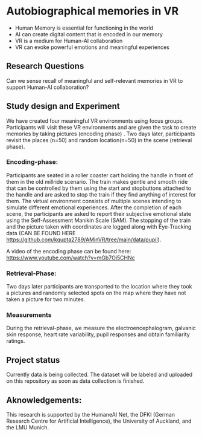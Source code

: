 # Autobiographical memories in VR

-   Human Memory is essential for functioning in the world
-   AI can create digital content that is encoded in our memory
-   VR is a medium for Human-AI collaboration
-   VR can evoke powerful emotions and meaningful experiences

## Research Questions

Can we sense recall of meaningful and self-relevant memories in VR to support Human-AI collaboration?

## Study design and Experiment

We have created four meaningful VR environments using focus groups. Participants will visit these VR environments and are given the task to create memories by taking pictures (encoding phase) . Two days later, participants revisit the places (n=50) and random location(n=50) in the scene (retrieval phase).

### Encoding-phase:

Participants are seated in a roller coaster cart holding the handle in front of them in the old millride scenario. The train makes gentle and smooth ride that can be controlled by them using the start and stopbuttons attached to the handle and are asked to stop the train if they find anything of interest for them. The virtual environment consists of multiple scenes intending to simulate different emotional experiences. After the completion of each scene, the participants are asked to report their subjective emotional state using the Self-Assessment Manikin Scale (SAM). The stopping of the train and the picture taken with coordinates are logged along with Eye-Tracking data (CAN BE FOUND HERE https://github.com/kgupta2789/AMinVR/tree/main/data/pupil).

A video of the encoding phase can be found here: https://www.youtube.com/watch?v=mGb7Oi5CHNc

### Retrieval-Phase:

Two days later participants are transported to the location where they took a pictures and randomly selected spots on the map where they have not taken a picture for two minutes.

### Measurements

During the retrieval-phase, we measure the electroencephalogram, galvanic skin response, heart rate variability, pupil responses and obtain familiarity ratings.

## Project status

Currently data is being collected. The dataset will be labeled and uploaded on this repository as soon as data collection is finished.

## Aknowledgements:

This research is supported by the HumaneAI Net, the DFKI (German Research Centre for Artificial Intelligence), the University of Auckland, and the LMU Munich.
